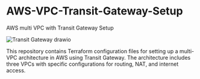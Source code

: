 # AWS-VPC-Transit-Gateway-Setup
AWS multi VPC with Transit Gateway Setup


![Transit Gateway drawio](https://github.com/user-attachments/assets/52f365f9-a177-4562-bf5b-dc42f181abe1)


This repository contains Terraform configuration files for setting up a multi-VPC architecture in AWS using Transit Gateway. The architecture includes three VPCs with specific configurations for routing, NAT, and internet access.

